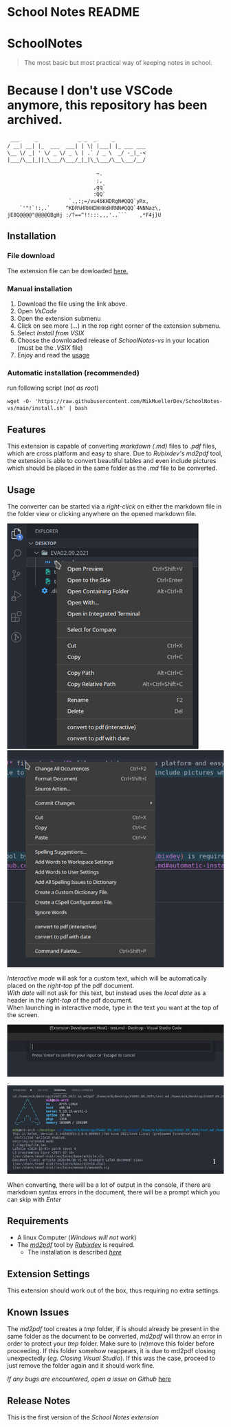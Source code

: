 # School Notes README
# SchoolNotes
> The most basic but most practical way of keeping notes in school.

# Because I don't use VSCode anymore, this repository has been archived.

```
 ___     _             _ _  _     _          
/ __| __| |_  ___  ___| | \| |___| |_ ___ ___
\__ \/ _| ' \/ _ \/ _ \ | .` / _ \  _/ -_|_-<
|___/\__|_||_\___/\___/_|_|\_\___/\__\___/__/

                             ~.                   
                             ;,                   
                            ,gq`                  
                            :QQ`                  
                    `.,:;=/vu46KHDRgN#QQQ`yRx,    
    `'"!`!:,.`     ^KDR%HRHHDHHHdHRNN#QQQ`4NNNaz\,
jE8Q@@@@"@@@@QBgHj :/?==^!!:::,,,'..```    ,*F4j}U
```

## Installation
### File download
The extension file can be dowloaded [here.](https://github.com/MikMuellerDev/SchoolNotes-vs/releases/download/v1.0.0/schoolnotes-vs-1.0.0.vsix)

### Manual installation
1. Download the file using the link above.
2. Open *VsCode*
3. Open the extension submenu
4. Click on see more (*...*) in the rop right corner of the extension submenu.
5. Select *Install from VSIX*
6. Choose the downloaded release of *SchoolNotes-vs* in your location (must be the *.VSIX* file)
7. Enjoy and read the [usage](#usage)


### Automatic installation (recommended)
run following script (*not as root*)  
``` 
wget -O- 'https://raw.githubusercontent.com/MikMuellerDev/SchoolNotes-vs/main/install.sh' | bash
```

## Features

This extension is capable of converting *markdown (.md)* files to *.pdf* files, which are cross platform and easy to share.
Due to *Rubixdev's* *md2pdf* tool, the extension is able to convert beautiful tables and even include pictures which should be placed in the same folder as the *.md* file to be converted. 

## Usage

The converter can be started via a *right-click* on either the markdown file in the folder view or clicking anywhere on the opened markdown file.  

![](assets/select1.png)
![](assets/select2.png)


*Interactive mode* will ask for a custom text, which will be automatically placed on the *right-top* pf the pdf document.  
*With date* will not ask for this text, but instead uses the *local date* as a header in the *right-top* of the pdf document.  
When launching in interactive mode, type in the text you want at the top of the screen.

![](assets/image2.png).
![](assets/image1.png)

When converting, there will be a lot of output in the console, if there are markdown syntax errors in the document, there will be a prompt which you can skip with *Enter*

## Requirements

- A linux Computer (*Windows will not work*)
- The [*md2pdf*](https://github.com/RubixDev/md2pdf) tool by [*Rubixdev*](https://github.com/rubixdev) is required.
  - The installation is described [*here*](https://github.com/RubixDev/md2pdf/blob/main/README.md#automatic-installation)


## Extension Settings

This extension should work out of the box, thus requiring no extra settings.

## Known Issues

The *md2pdf* tool creates a *tmp* folder, if is should already be present in the same folder as the document to be converted, *md2pdf* will throw an error in order to protect your *tmp* folder. Make sure to (*re*)move this folder before proceeding.
If this folder somehow reappears, it is due to md2pdf closing unexpectedly (*eg. Closing Visual Studio*). If this was the case, proceed to just remove the folder again and it should work fine.

*If any bugs are encountered, open a issue on Github* [here](https://github.com/MikMuellerDev/SchoolNotes-vs)

## Release Notes

This is the first version of the *School Notes extension*
